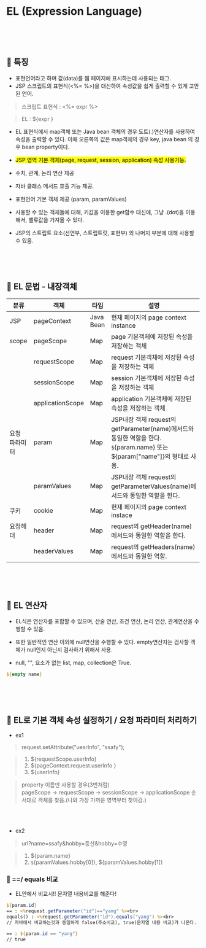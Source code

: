 # EL (Expression Language)

<br>
<br>
<br>


## 🌈 특징

* 표현언어라고 하며 값(data)를 웹 페이지에 표시하는데 사용되는 태그.
* JSP 스크립트의 표현식(<%= %>)을 대신하여 속성값을 쉽게 출력할 수 있게 고안된 언어.

> 스크립트 표현식 : <%= expr %>

> EL : ${expr }

* EL 표현식에서 map객체 또는 Java bean 객체의 경우 도트(.)연산자를 사용하여 속성을 출력할 수 있다. 이때 오른쪽의 값은 map객체의 경우 key, java bean 의 경우 bean property이다.
* <mark> JSP 영역 기본 객체(page, request, session, application) 속성 사용가능.</mark>
* 수치, 관계, 논리 연산 제공
* 자바 클래스 메서드 호출 기능 제공.
* 표현언어 기본 객체 제공 (param, paramValues)

* 사용할 수 있는 객체들에 대해, 키값을 이용한 get함수 대신에, 그냥 .(dot)을 이용해서, 밸류값을 가져올 수 있다.

* JSP의 스트립트 요소(선언부, 스트립트릿, 표현부) 외 나머지 부분에 대해 사용할 수 있음.


<br>
<br>
<br>

## 🌈 EL 문법 - 내장객체

| 분류 | 객체 | 타입 | 설명 |
|-|-|-|-|
| JSP | pageContext | Java Bean | 현재 페이지의 page context instance|
|scope| pageScope| Map | page 기본객체에 저장된 속성을 저장하는 객체|
||requestScope | Map | request 기본객체에 저장된 속성을 저장하는 객체|
||sessionScope| Map | session 기본객체에 저장된 속성을 저장하는 객체|
|| applicationScope | Map | application 기본객체에 저장된 속성을 저장하는 객체|
| 요청 파라미터 | param | Map | JSP내장 객체 request의 getParameter(name)메서드와 동일한 역할을 한다. `$`{param.name} 또는 ${param["name"]}의 형태로 사용.
||paramValues | Map| JSP내장 객체 request의 getParameterValues(name)메서드와 동일한 역할을 한다.|
| 쿠키 | cookie | Map | 현재 페이지의 page context instace|
| 요청헤더 | header | Map | request의 getHeader(name) 메서드와 동일한 역할을 한다.|
||headerValues| Map | request의 getHeaders(name) 메서드와 동일한 역할.|

<br>
<br>
<br>


## 🌈 EL 연산자

* EL식은 연산자를 포함할 수 있으며, 산술 연산, 조건 연산, 논리 연산, 관계연산을 수행할 수 있음.

* 또한 일반적인 연산 이외에 null연산을 수행할 수 있다. empty연산자는 검사할 객체가 null인지 아닌지 검사하기 위해서 사용.

* null, "", 요소가 없는 list, map, collection은 True.
```jsp
${empty name}
```

<br>
<br>
<br>


## 🌈 EL로 기본 객체 속성 설정하기 / 요청 파라미터 처리하기

* ex1

> request.setAttribute("uesrInfo", "ssafy");

> 1. ${requestScope.userInfo}
> 2. ${pageContext.request.userInfo }
> 3. ${userInfo}

> property 이름만 사용할 경우(3번처럼)<br>
> pageScope -> requestScope -> sessionScope -> applicationScope 순서대로 객체를 찾음.(나와 가장 가까운 영역부터 찾아감.)

<br> 
<br>

* ex2 

> url?name=ssafy&hobby=등산&hobby=수영

> 1. ${param.name}
> 2. `$`{paramValues.hobby[0]}, ${paramValues.hobby[1]}


### 🐳 ==/ equals 비교

* EL안에서 비교시!! 문자열 내용비교를 해준다!

```jsp
${param.id}
== : <%request.getParameter("id")=="yang" %><br>
equals() : <%request.getParameter("id").equals("yang") %><br>
// 자바에서 비교하는것과 동일하게 false(주소비교), true(문자열 내용 비교)가 나온다.

== : ${param.id == "yang"}
// true
```

























